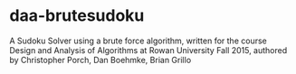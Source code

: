 # daa-brutesudoku
A Sudoku Solver using a brute force algorithm,
written for the course Design and Analysis of Algorithms at Rowan University Fall 2015, 
authored by Christopher Porch, Dan Boehmke, Brian Grillo
